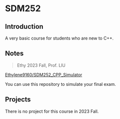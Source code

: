 # SDM252

## Introduction

A very basic course for students who are new to C++.

## Notes

> Ethy 2023 Fall, Prof. LIU

[Ethylene9160/SDM252_CPP_Simulator](https://github.com/Ethylene9160/SDM252_CPP_Simulator?tab=readme-ov-file)

You can use this repository to simulate your final exam.

## Projects

There is no project for this course in 2023 Fall.